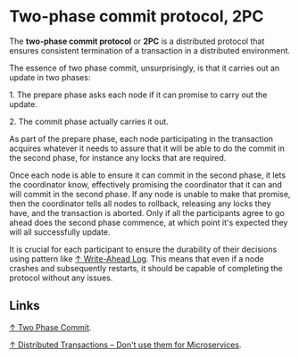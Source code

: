 # Two-phase commit protocol, 2PC

The **two-phase commit protocol** or **2PC** is a distributed protocol that ensures consistent termination of a transaction in a distributed environment.

The essence of two phase commit, unsurprisingly, is that it carries out an update in two phases:

1\. The prepare phase asks each node if it can promise to carry out the update.

2\. The commit phase actually carries it out.

As part of the prepare phase, each node participating in the transaction acquires whatever it needs to assure that it will be able to do the commit in the second phase, for instance any locks that are required.

Once each node is able to ensure it can commit in the second phase, it lets the coordinator know, effectively promising the coordinator that it can and will commit in the second phase. If any node is unable to make that promise, then the coordinator tells all nodes to rollback, releasing any locks they have, and the transaction is aborted. Only if all the participants agree to go ahead does the second phase commence, at which point it's expected they will all successfully update.

It is crucial for each participant to ensure the durability of their decisions using pattern like [↑ Write-Ahead Log](https://martinfowler.com/articles/patterns-of-distributed-systems/write-ahead-log.html). This means that even if a node crashes and subsequently restarts, it should be capable of completing the protocol without any issues.

## Links

[↑ Two Phase Commit](https://martinfowler.com/articles/patterns-of-distributed-systems/two-phase-commit.html).

[↑ Distributed Transactions – Don't use them for Microservices](https://thorben-janssen.com/distributed-transactions-microservices/).
